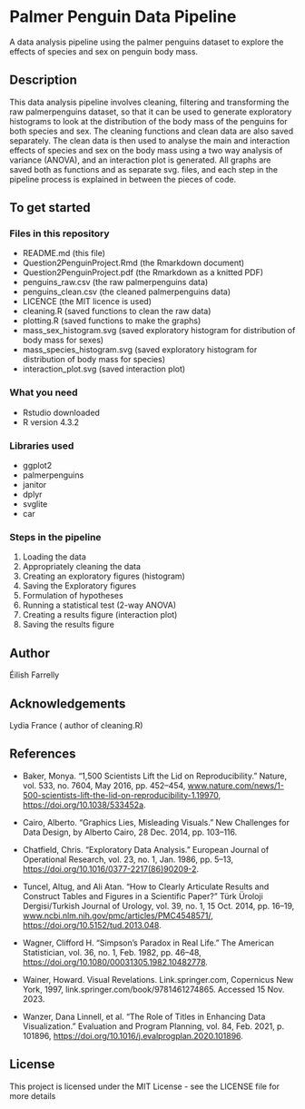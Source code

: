 # Palmer Penguin Data Pipeline 

A data analysis pipeline using the palmer penguins dataset to explore the effects of species and sex on penguin body mass.

## Description

This data analysis pipeline involves cleaning, filtering and transforming the raw palmerpenguins dataset, so that it can be used to generate exploratory histograms to look at the distribution of the body mass of the penguins for both species and sex. The cleaning functions and clean data are also saved separately. The clean data is then used to analyse the main and interaction effects of species and sex on the body mass using a two way analysis of variance (ANOVA), and an interaction plot is generated. All graphs are saved both as functions and as separate svg. files, and each step in the pipeline process is explained in between the pieces of code.

## To get started

### Files in this repository

* README.md (this file)
* Question2PenguinProject.Rmd (the Rmarkdown document)
* Question2PenguinProject.pdf (the Rmarkdown as a knitted PDF)
* penguins_raw.csv (the raw palmerpenguins data)
* penguins_clean.csv (the cleaned palmerpenguins data)
* LICENCE (the MIT licence is used)
* cleaning.R (saved functions to clean the raw data)
* plotting.R (saved functions to make the graphs)
* mass_sex_histogram.svg (saved exploratory histogram for distribution of body mass for sexes)
* mass_species_histogram.svg (saved exploratory histogram for distribution of body mass for species)
* interaction_plot.svg (saved interaction plot)

### What you need

* Rstudio downloaded 
* R version 4.3.2 
  
### Libraries used
* ggplot2
* palmerpenguins
* janitor
* dplyr
* svglite
* car

### Steps in the pipeline
1. Loading the data
2. Appropriately cleaning the data
3. Creating an exploratory figures (histogram)
4. Saving the Exploratory figures 
5. Formulation of hypotheses
6. Running a statistical test (2-way ANOVA)
7. Creating a results figure (interaction plot)
9. Saving the results figure

## Author

Éilish Farrelly

## Acknowledgements

Lydia France ( author of cleaning.R) 

## References

* Baker, Monya. “1,500 Scientists Lift the Lid on Reproducibility.” Nature, vol. 533, no. 7604, May 2016, pp. 452–454, www.nature.com/news/1-500-scientists-lift-the-lid-on-reproducibility-1.19970, https://doi.org/10.1038/533452a.

* Cairo, Alberto. “Graphics Lies, Misleading Visuals.” New Challenges for Data Design, by Alberto Cairo, 28 Dec. 2014, pp. 103–116.

* Chatfield, Chris. “Exploratory Data Analysis.” European Journal of Operational Research, vol. 23, no. 1, Jan. 1986, pp. 5–13, https://doi.org/10.1016/0377-2217(86)90209-2.

* Tuncel, Altug, and Ali Atan. “How to Clearly Articulate Results and Construct Tables and Figures in a Scientific Paper?” Türk Üroloji Dergisi/Turkish Journal of Urology, vol. 39, no. 1, 15 Oct. 2014, pp. 16–19, www.ncbi.nlm.nih.gov/pmc/articles/PMC4548571/, https://doi.org/10.5152/tud.2013.048.

* Wagner, Clifford H. “Simpson’s Paradox in Real Life.” The American Statistician, vol. 36, no. 1, Feb. 1982, pp. 46–48, https://doi.org/10.1080/00031305.1982.10482778.

* Wainer, Howard. Visual Revelations. Link.springer.com, Copernicus New York, 1997, link.springer.com/book/9781461274865. Accessed 15 Nov. 2023.

* Wanzer, Dana Linnell, et al. “The Role of Titles in Enhancing Data Visualization.” Evaluation and Program Planning, vol. 84, Feb. 2021, p. 101896, https://doi.org/10.1016/j.evalprogplan.2020.101896.

## License

This project is licensed under the MIT License - see the LICENSE file for more details



